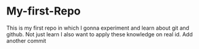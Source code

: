 # My-first-Repo 
This is my first repo in which I gonna experiment and learn about git and github.
Not just learn I also want to apply these knowledge on real id.
Add another commit

